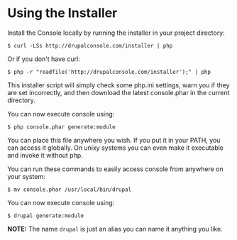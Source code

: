 # Using the Installer

Install the Console locally by running the installer in your project directory:

```
$ curl -LSs http://drupalconsole.com/installer | php
```
Or if you don't have curl:
```
$ php -r "readfile('http://drupalconsole.com/installer');" | php
```

This installer script will simply check some php.ini settings, warn you if they are set incorrectly, and then download the latest console.phar in the current directory. 

You can now execute console using:
```
$ php console.phar generate:module
```

You can place this file anywhere you wish. If you put it in your PATH, you can access it globally. On unixy systems you can even make it executable and invoke it without php.

You can run these commands to easily access console from anywhere on your system:
```
$ mv console.phar /usr/local/bin/drupal
```

You can now execute console using:

```
$ drupal generate:module
```

**NOTE:** The name `drupal` is just an alias you can name it anything you like.